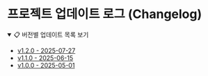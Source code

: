 # 프로젝트 업데이트 로그 (Changelog)

<details open>
<summary>📋 버전별 업데이트 목록 보기</summary>

- [v1.2.0 - 2025-07-27](versions/v1.2.md)  
- [v1.1.0 - 2025-06-15](versions/v1.1.md)  
- [v1.0.0 - 2025-05-01](versions/v1.0.md)  

</details>

